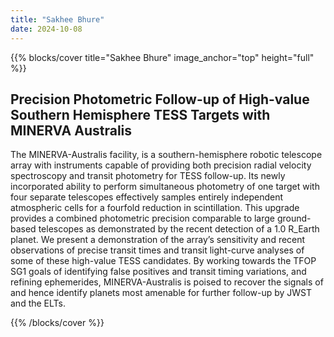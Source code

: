 ```yaml
---
title: "Sakhee Bhure"
date: 2024-10-08
---
```


{{% blocks/cover title="Sakhee Bhure" image_anchor="top" height="full" %}}

## Precision Photometric Follow-up of High-value Southern Hemisphere TESS Targets with MINERVA Australis

The MINERVA-Australis facility, is a southern-hemisphere robotic telescope array with instruments capable of providing both precision radial velocity spectroscopy and transit photometry for TESS follow-up. Its newly incorporated ability to perform simultaneous photometry of one target with four separate telescopes effectively samples entirely independent atmospheric cells for a fourfold reduction in scintillation. This upgrade provides a combined photometric precision comparable to large ground-based telescopes as demonstrated by the recent detection of a 1.0 R_Earth planet. We present a demonstration of the array’s sensitivity and recent observations of precise transit times and transit light-curve analyses of some of these high-value TESS candidates. By working towards the TFOP SG1 goals of identifying false positives and transit timing variations, and refining ephemerides, MINERVA-Australis is poised to recover the signals of and hence identify planets most amenable for further follow-up by JWST and the ELTs.

{{% /blocks/cover %}}
                    